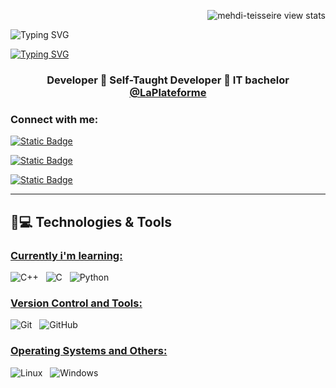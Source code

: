 <p align="right"> <img src="https://komarev.com/ghpvc/?username=mehdi-teisseire&label=Profile%20views&base=1230&abbreviated=true&color=252da1&style=for-the-badge" alt="mehdi-teisseire view stats" /> 

</p><img src="https://readme-typing-svg.herokuapp.com?font=Fira+Code&weight=600&size=30&duration=3000&pause=5000&color=&center=true&vCenter=true&width=1000&lines=Welcome+to+my+Github" alt="Typing SVG" /></a>


<a href="https://git.io/typing-svg"><img src="https://readme-typing-svg.herokuapp.com?font=Fira+Code&weight=400&size=25&duration=3000&pause=5000&color=32A8BBFF&center=true&vCenter=true&width=1000&lines=I'm+Mehdi,+a+passionate+software+and+backend+developer+from+France." alt="Typing SVG" /></a>
  

  <h3 align="center"> Developer 🔹 Self-Taught Developer 🔹 IT bachelor <a href="https://laplateforme.io/">@LaPlateforme</a>  </h3>
  
<h3 align="left">Connect with me:</h3>

<a href>![Static Badge](https://img.shields.io/badge/Portfolio-967bb6?style=flat&logo=data%3Aimage%2Fpng%3Bbase64%2CiVBORw0KGgoAAAANSUhEUgAAADIAAAAyCAYAAAAeP4ixAAAACXBIWXMAAAsTAAALEwEAmpwYAAABrUlEQVR4nO3Zv6tPYRwH8A9xUbKQkA1lwUCJVZEyGGSzUP4ABjLJxK4MBiWjSTZJBgM2g2yipPxaCLeu%2B9KTr9yue85x3fs953lO57Wez%2FB5f7%2Bd87xPJ2IwGAzq4D6eYlOUzB8vsTV6ECR5i51RIn%2F7hP3RgyDJFxyMkqg2iWPRgyDJFE5FCTSbxtnoQZDfLkfOzM9VLI0eBEluYXnkxv%2B5g1XRgyDJA6yJXFiYVDbXRQ%2BCJM%2BxuQ9B8mjOFk9qzrv6EKTb5mzxddOcjcdk683Z%2BEy12pyN13RrzVk7LvQlyPuSgnzFKzzGXdzAFZzB7pyDpJv5MLZg9dgXbbLAf%2BFc5EKzHzXX3mBF5EDzwXYcT2pmTkYOVPuOo6OZEzVzL7J4jze3zzgwY2Zi1G6rHMkxyEfsnWPuYk2Qh91sP8OshdKvvqNibj2%2B1YTZF10yj7c83KwJcru9rau%2FWKWn0sZ%2FmN3TcEBui1LgUU2Ya1EKv86VKuke2hAlwDK8rglzKUqB8zVBPqRzJ0qAtaPaXnXST0QpcH1WgGc4jZVREmzHO9zDISzpeqfBIKr9BC6bE85p69PcAAAAAElFTkSuQmCC&logoColor=%23ffffff)</a>

<a href="https://www.linkedin.com/in/mehdi-teisseire-a3aa0b334/">![Static Badge](https://img.shields.io/badge/Mehdi_Teisseire-0A66C2?style=flat&logo=linkedin&logoColor=%23ffffff)</a>

<a href="https://mail.google.com/mail/?view=cm&fs=1&to=mehdi.teisseire@laplateforme.io">![Static Badge](https://img.shields.io/badge/Mehdi_Teisseire-EA4335?style=flat&logo=gmail&logoColor=%23ffffff)</a>


<hr>

## 🚀💻 Technologies & Tools

### <u> Currently i'm learning: </u>

![C++](https://img.shields.io/badge/c++-%2300599C.svg?style=for-the-badge&logo=c%2B%2B&logoColor=white)
&nbsp;
![C](https://img.shields.io/badge/c-%2300599C.svg?style=for-the-badge&logo=c&logoColor=white)
&nbsp;
![Python](https://img.shields.io/badge/python-3670A0?style=for-the-badge&logo=python&logoColor=ffdd54)
</span>
&nbsp;

### <u> Version Control and Tools: </u>

![Git](https://img.shields.io/badge/git-%23F05033.svg?style=for-the-badge&logo=git&logoColor=white)
&nbsp;
![GitHub](https://img.shields.io/badge/github-%23121011.svg?style=for-the-badge&logo=github&logoColor=white)
&nbsp;

### <u> Operating Systems and Others: </u>

![Linux](https://img.shields.io/badge/Linux-FCC624?style=for-the-badge&logo=linux&logoColor=black)
&nbsp;
![Windows](https://img.shields.io/badge/Windows-0078D6?style=for-the-badge&logo=windows&logoColor=white)
&nbsp;






<!---
mehdi-teisseire/mehdi-teisseire is a ✨ special ✨ repository because its `README.md` (this file) appears on your GitHub profile.
You can click the Preview link to take a look at your changes.
--->

